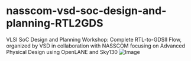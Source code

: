 # nasscom-vsd-soc-design-and-planning-RTL2GDS
VLSI SoC Design and Planning Workshop: Complete RTL-to-GDSII Flow, organized by VSD in collaboration with NASSCOM focusing on Advanced Physical Design using OpenLANE and Sky130
![Image](https://github.com/user-attachments/assets/79d5ee54-5bf0-4345-8b64-e75c7415afb3)
